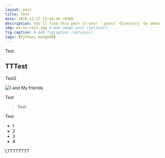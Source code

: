 ```yaml
---
layout: post
title: Test
date: 2018-12-27 13:44:20 +0300
description: You’ll find this post in your `_posts` directory. Go ahead and edit it and re-build the site to see your changes. # Add post description (optional)
img: we-in-rest.jpg # Add image post (optional)
fig-caption: # Add figcaption (optional)
tags: [Python, mongoDB]
---
```


Test 

## TTTest
Test2

![I and My friends]({{site.baseurl}}/assets/img/i-rest.jpg)

Test

>Test.

Test

* 1
* 2
* 3
* 4

LTTTTTTTT